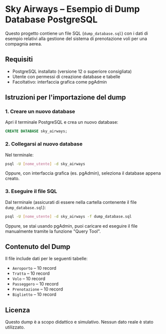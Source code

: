 
# Sky Airways – Esempio di Dump Database PostgreSQL

Questo progetto contiene un file SQL (`dump_database.sql`) con i dati di esempio relativi alla gestione del sistema di prenotazione voli per una compagnia aerea.

## Requisiti

- PostgreSQL installato (versione 12 o superiore consigliata)
- Utente con permessi di creazione database e tabelle
- Facoltativo: interfaccia grafica come pgAdmin

## Istruzioni per l'importazione del dump

### 1. Creare un nuovo database

Apri il terminale PostgreSQL e crea un nuovo database:

```sql
CREATE DATABASE sky_airways;
```

### 2. Collegarsi al nuovo database

Nel terminale:

```bash
psql -U [nome_utente] -d sky_airways
```

Oppure, con interfaccia grafica (es. pgAdmin), seleziona il database appena creato.

### 3. Eseguire il file SQL

Dal terminale (assicurati di essere nella cartella contenente il file `dump_database.sql`):

```bash
psql -U [nome_utente] -d sky_airways -f dump_database.sql
```

Oppure, se stai usando pgAdmin, puoi caricare ed eseguire il file manualmente tramite la funzione "Query Tool".

## Contenuto del Dump

Il file include dati per le seguenti tabelle:

- `Aeroporto` – 10 record
- `Tratta` – 10 record
- `Volo` – 10 record
- `Passeggero` – 10 record
- `Prenotazione` – 10 record
- `Biglietto` – 10 record

## Licenza

Questo dump è a scopo didattico e simulativo. Nessun dato reale è stato utilizzato.
